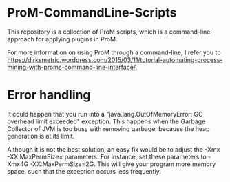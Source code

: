 # ProM-CommandLine-Scripts
This repository is a collection of ProM scripts, which is a command-line approach for applying plugins in ProM.

For more information on using ProM through a command-line, I refer you to https://dirksmetric.wordpress.com/2015/03/11/tutorial-automating-process-mining-with-proms-command-line-interface/.

# Error handling

It could happen that you run into a "java.lang.OutOfMemoryError: GC overhead limit exceeded" exception.
This happens when the Garbage Collector of JVM is too busy with removing garbage, because the heap generation is at its limit.

Although it is not the best solution, an easy fix would be to adjust the -Xmx -XX:MaxPermSize= parameters. For instance, set these parameters to -Xmx4G -XX:MaxPermSize=2G. This will give your program more memory space, such that the exception occurs less frequently.
